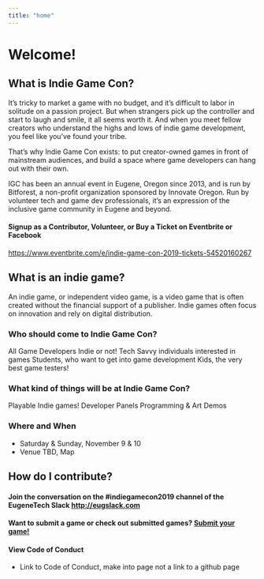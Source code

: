 ```yaml
---
title: "home"
---
```

# Welcome!
## What is Indie Game Con?
It’s tricky to market a game with no budget, and it’s difficult to labor in solitude on a passion project. But when strangers pick up the controller and start to laugh and smile, it all seems worth it. And when you meet fellow creators who understand the highs and lows of indie game development, you feel like you’ve found your tribe.

That’s why Indie Game Con exists: to put creator-owned games in front of mainstream audiences, and build a space where game developers can hang out with their own.

IGC has been an annual event in Eugene, Oregon since 2013, and is run by Bitforest, a non-profit organization sponsored by Innovate Oregon. Run by volunteer tech and game dev professionals, it’s an expression of the inclusive game community in Eugene and beyond.

#### Signup as a Contributor, Volunteer, or Buy a Ticket on Eventbrite or Facebook
https://www.eventbrite.com/e/indie-game-con-2019-tickets-54520160267

## What is an indie game?
An indie game, or independent video game, is a video game that is often created without the financial support of a publisher. Indie games often focus on innovation and rely on digital distribution.

### Who should come to Indie Game Con?
All Game Developers Indie or not!
Tech Savvy individuals interested in games
Students, who want to get into game development
Kids, the very best game testers!

### What kind of things will be at Indie Game Con?
Playable Indie games!
Developer Panels
Programming & Art Demos

### Where and When
- Saturday & Sunday, November 9 & 10
- Venue TBD, Map

## How do I contribute?
#### Join the conversation on the #indiegamecon2019 channel of the EugeneTech Slack http://eugslack.com

#### Want to submit a game or check out submitted games? [Submit your game!](games.md)

#### View Code of Conduct
- Link to Code of Conduct, make into page not a link to a github page

